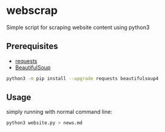 # webscrap

Simple script for scraping website content using python3

## Prerequisites

* [requests](https://github.com/psf/requests)
* [BeautifulSoup](https://www.crummy.com/software/BeautifulSoup)

```bash
python3 -m pip install --upgrade requests beautifulsoup4
```

## Usage
simply running with normal command line:

```bash
python3 website.py > news.md
```